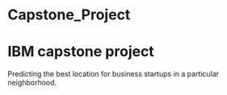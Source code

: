 # Capstone_Project
# IBM capstone project
Predicting the best location for business startups in a particular neighborhood.
